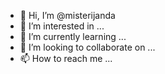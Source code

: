 - 👋 Hi, I’m @misterijanda
- 👀 I’m interested in ...
- 🌱 I’m currently learning ...
- 💞️ I’m looking to collaborate on ...
- 📫 How to reach me ...

<!---
misterijanda/misterijanda is a ✨ special ✨ repository because its `README.md` (this file) appears on your GitHub profile.
You can click the Preview link to take a look at your changes.
--->
